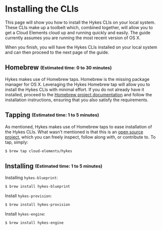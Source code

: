 # Installing the CLIs

This page will show you how to install the Hykes CLIs on your local system. These CLIs make up a
toolbelt which, combined together, will allow you to get a Cloud Elements cloud up and running
quickly and easily. The guide currently assumes you are running the most recent version of OS X.

When you finish, you will have the Hykes CLIs installed on your local system and can then proceed
to the next page of the guide.

## Homebrew <sub><sup>(Estimated time: 0 to 30 minutes)</sup></sub>
Hykes makes use of Homebrew taps. Homebrew is the missing package manager for OS X. Leveraging the
Hykes Homebrew tap will allow you to install the Hykes CLIs with minimal effort. If you do not
already have it installed, proceed to the
[Homebrew project documentation](https://github.com/Homebrew/homebrew/blob/master/share/doc/homebrew/Installation.md)
and follow the installation instructions, ensuring that you also satisfy the requirements.

## Tapping <sub><sup>(Estimated time: 1 to 5 minutes)</sup></sub>
As mentioned, Hykes makes use of Homebrew taps to ease installation of the Hykes CLIs. What wasn't
mentioned is that this is an
[open source project](https://github.com/cloud-elements/homebrew-hykes), which you can freely
inspect, follow along with, or contribute to. To tap, simply:

```bash
$ brew tap cloud-elements/hykes
```

## Installing <sub><sup>(Estimated time: 1 to 5 minutes)</sup></sub>

Installing `hykes-blueprint`:

```bash
$ brew install hykes-blueprint
```

Install `hykes-provision`:

```bash
$ brew install hykes-provision
```

Install `hykes-engine`:

```bash
$ brew install hykes-engine
```
